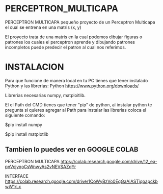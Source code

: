 # PERCEPTRON_MULTICAPA
PERCEPTRON MULTICAPA pequeño proyecto de un Perceptron Multicapa el cual se entrena en una matris (x, y)  

El proyecto trata de una matris en la cual podemos dibujar figuras o patrones los cuales el perceptron aprende
y dibujando patrones incompletos puede predecir el patron al cual nos referimos.

# INSTALACION
Para que funcione de manera local en tu PC tienes que tener instalado Python y las librerias:
Python 
https://www.python.org/downloads/

Librerias necesarias numpy, matploitlib.

El el Path del CMD tienes que tener "pip" de python, al instalar python te pregunta si quieres agregar al Path
para instalar las librerias coloca el siguiente comando:

$pip install numpy

$pip install matplotlib

Tambien lo puedes ver en GOOGLE COLAB
---
PERCEPTRON MULTICAPA
https://colab.research.google.com/drive/12_ea-pnVcjyqoCsWnwyAs2vNEVSAZqYr

INTERFACE
https://colab.research.google.com/drive/1CoWyBzVo0EgGaAiASTjqoapckbwW1rLc
